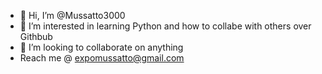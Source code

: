 - 👋 Hi, I’m @Mussatto3000
- 👀 I’m interested in learning Python and how to collabe with others over Githbub
- 💞️ I’m looking to collaborate on anything
- Reach me @ expomussatto@gmail.com
